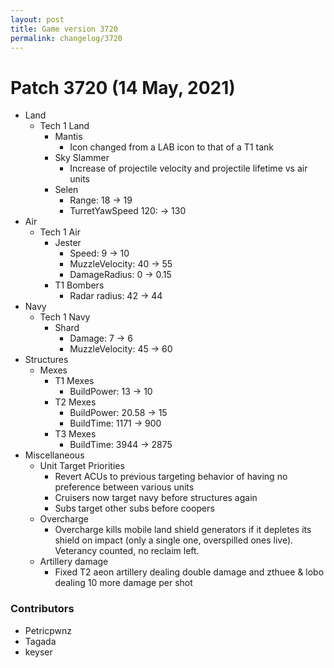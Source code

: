 ```yaml
---
layout: post
title: Game version 3720
permalink: changelog/3720
---
```


# Patch 3720 (14 May, 2021)

- Land
  - Tech 1 Land
    - Mantis
      - Icon changed from a LAB icon to that of a T1 tank
    - Sky Slammer
      - Increase of projectile velocity and projectile lifetime vs air units
    - Selen
      - Range: 18 → 19
      - TurretYawSpeed 120: → 130
- Air
  - Tech 1 Air
    - Jester
      - Speed: 9 → 10
      - MuzzleVelocity: 40 → 55
      - DamageRadius: 0 → 0.15
    - T1 Bombers
      - Radar radius: 42 → 44
- Navy
  - Tech 1 Navy
    - Shard
      - Damage: 7 → 6
      - MuzzleVelocity: 45 → 60
- Structures
  - Mexes
    - T1 Mexes
      - BuildPower: 13 → 10
    - T2 Mexes
      - BuildPower: 20.58 → 15
      - BuildTime: 1171 → 900
    - T3 Mexes
      - BuildTime: 3944 → 2875
- Miscellaneous
  - Unit Target Priorities
    - Revert ACUs to previous targeting behavior of having no preference between various units
    - Cruisers now target navy before structures again
    - Subs target other subs before coopers
  - Overcharge
    - Overcharge kills mobile land shield generators if it depletes its shield on impact (only a single one, overspilled ones live). Veterancy counted, no reclaim left.
  - Artillery damage
    - Fixed T2 aeon artillery dealing double damage and zthuee & lobo dealing 10 more damage per shot

### Contributors

- Petricpwnz
- Tagada
- keyser
